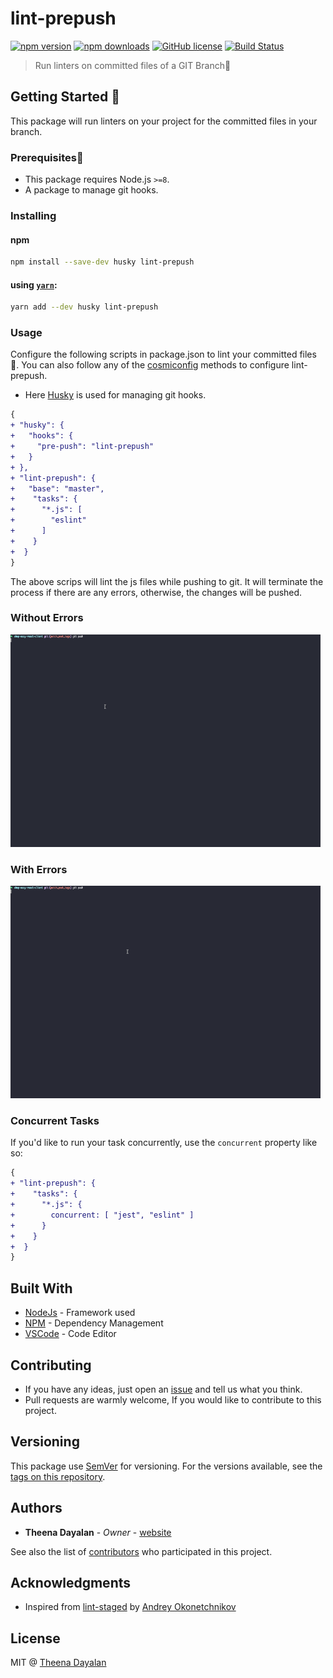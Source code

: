 # lint-prepush    
[![npm version](https://badge.fury.io/js/lint-prepush.svg)](https://www.npmjs.com/package/lint-prepush)
[![npm downloads](https://img.shields.io/npm/dt/lint-prepush.svg)](https://www.npmtrends.com/lint-prepush)
[![GitHub license](https://img.shields.io/github/license/theenadayalank/lint-prepush.svg)](https://github.com/theenadayalank/lint-prepush/blob/master/LICENSE)
[![Build Status](https://travis-ci.org/theenadayalank/lint-prepush.svg?branch=master)](https://travis-ci.org/theenadayalank/lint-prepush)


> Run linters on committed files of a GIT Branch🔬

## Getting Started 🔮

This package will run linters on your project for the committed files in your branch.

### Prerequisites🔭

* This package requires Node.js `>=8`. 
* A package to manage git hooks.

### Installing

#### npm

```bash
npm install --save-dev husky lint-prepush
```

#### using [`yarn`](https://yarnpkg.com/):

```bash
yarn add --dev husky lint-prepush
```

### Usage

Configure the following scripts in package.json to lint your committed files 🔧. You can also follow any of the  [cosmiconfig](https://github.com/davidtheclark/cosmiconfig) methods to configure lint-prepush.

* Here [Husky](https://github.com/typicode/husky) is used for managing git hooks. 

```diff
{
+ "husky": {
+   "hooks": {
+     "pre-push": "lint-prepush"
+   }
+ },
+ "lint-prepush": {
+   "base": "master",
+    "tasks": {
+      "*.js": [
+        "eslint"
+      ]
+    }
+  }
}
```

The above scrips will lint the js files while pushing to git. It will terminate the process if there are any errors, otherwise, the changes will be pushed.

### Without Errors
<img src="screenshots/OutputWithoutErrors.gif" width="496" height="340" alt="WithoutErrors">

### With Errors
<img src="screenshots/OutputWithErrors.gif" width="496" height="340" alt="With Erros">

### Concurrent Tasks

If you'd like to run your task concurrently, use the `concurrent` property like so:

```diff
{
+ "lint-prepush": {
+    "tasks": {
+      "*.js": {
+        concurrent: [ "jest", "eslint" ]
+      }
+    }
+  }
}
```

## Built With

* [NodeJs](https://nodejs.org/en/) - Framework used
* [NPM](https://www.npmjs.com/) - Dependency Management
* [VSCode](https://code.visualstudio.com/) - Code Editor

## Contributing

* If you have any ideas, just open an [issue](https://github.com/theenadayalank/lint-prepush/issues) and tell us what you think.
* Pull requests are warmly welcome, If you would like to contribute to this project.


## Versioning

This package use [SemVer](http://semver.org/) for versioning. For the versions available, see the [tags on this repository](https://github.com/theenadayalank/lint-prepush/tags). 

## Authors

* **Theena Dayalan** - *Owner* - [website](https://www.theenadayalan.me/)

See also the list of [contributors](https://github.com/theenadayalank/lint-prepush/contributors) who participated in this project.

## Acknowledgments

* Inspired from [lint-staged](https://github.com/okonet/lint-staged) by [Andrey Okonetchnikov](https://github.com/okonet)

## License

MIT @ [Theena Dayalan](https://www.theenadayalan.me/)
